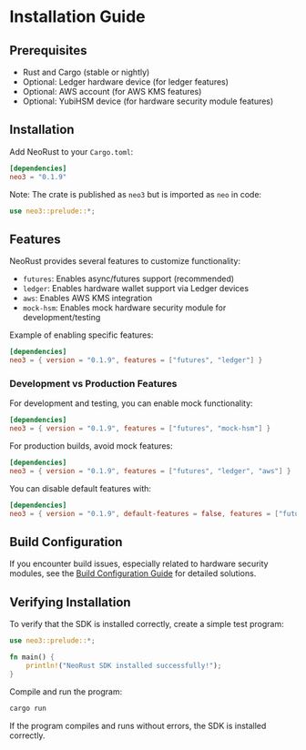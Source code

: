 # Installation Guide

## Prerequisites

- Rust and Cargo (stable or nightly)
- Optional: Ledger hardware device (for ledger features)
- Optional: AWS account (for AWS KMS features)
- Optional: YubiHSM device (for hardware security module features)

## Installation

Add NeoRust to your `Cargo.toml`:

```toml
[dependencies]
neo3 = "0.1.9"
```

Note: The crate is published as `neo3` but is imported as `neo` in code:

```rust
use neo3::prelude::*;
```

## Features

NeoRust provides several features to customize functionality:

- `futures`: Enables async/futures support (recommended)
- `ledger`: Enables hardware wallet support via Ledger devices
- `aws`: Enables AWS KMS integration
- `mock-hsm`: Enables mock hardware security module for development/testing

Example of enabling specific features:

```toml
[dependencies]
neo3 = { version = "0.1.9", features = ["futures", "ledger"] }
```

### Development vs Production Features

For development and testing, you can enable mock functionality:

```toml
[dependencies]
neo3 = { version = "0.1.9", features = ["futures", "mock-hsm"] }
```

For production builds, avoid mock features:

```toml
[dependencies]
neo3 = { version = "0.1.9", features = ["futures", "ledger", "aws"] }
```

You can disable default features with:

```toml
[dependencies]
neo3 = { version = "0.1.9", default-features = false, features = ["futures"] }
```

## Build Configuration

If you encounter build issues, especially related to hardware security modules, see the [Build Configuration Guide](build-configuration.md) for detailed solutions.

## Verifying Installation

To verify that the SDK is installed correctly, create a simple test program:

```rust
use neo3::prelude::*;

fn main() {
    println!("NeoRust SDK installed successfully!");
}
```

Compile and run the program:

```bash
cargo run
```

If the program compiles and runs without errors, the SDK is installed correctly.

<!-- toc --> 
